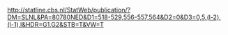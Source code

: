 http://statline.cbs.nl/StatWeb/publication/?DM=SLNL&PA=80780NED&D1=518-529,556-557,564&D2=0&D3=0,5,(l-2),(l-1),l&HDR=G1,G2&STB=T&VW=T
